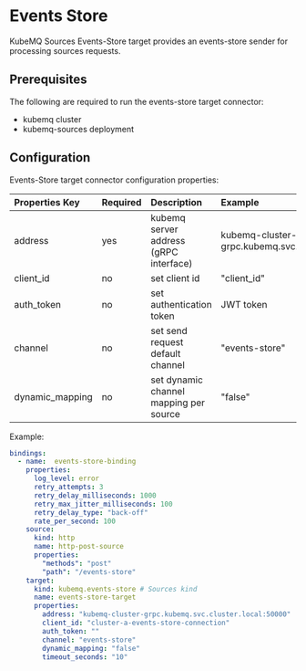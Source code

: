 # Events Store

KubeMQ Sources Events-Store target provides an events-store sender for processing sources requests.

## Prerequisites

The following are required to run the events-store target connector:

* kubemq cluster
* kubemq-sources deployment

## Configuration

Events-Store target connector configuration properties:

| Properties Key | Required | Description | Example |
| :--- | :--- | :--- | :--- |
| address | yes | kubemq server address \(gRPC interface\) | kubemq-cluster-grpc.kubemq.svc.cluster.local:50000 |
| client\_id | no | set client id | "client\_id" |
| auth\_token | no | set authentication token | JWT token |
| channel | no | set send request default channel | "events-store" |
| dynamic\_mapping | no | set dynamic channel mapping per source | "false" |

Example:

```yaml
bindings:
  - name:  events-store-binding 
    properties: 
      log_level: error
      retry_attempts: 3
      retry_delay_milliseconds: 1000
      retry_max_jitter_milliseconds: 100
      retry_delay_type: "back-off"
      rate_per_second: 100
    source:
      kind: http
      name: http-post-source
      properties:
        "methods": "post"
        "path": "/events-store"
    target:
      kind: kubemq.events-store # Sources kind
      name: events-store-target 
      properties: 
        address: "kubemq-cluster-grpc.kubemq.svc.cluster.local:50000"
        client_id: "cluster-a-events-store-connection"
        auth_token: ""
        channel: "events-store"
        dynamic_mapping: "false"
        timeout_seconds: "10"
```

